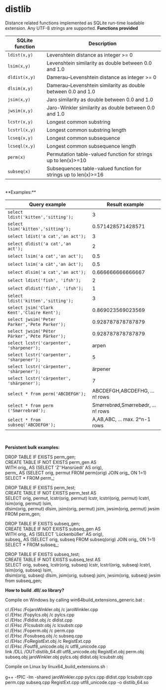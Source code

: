 # distlib
 Distance related functions implemented as SQLite run-time loadable extension.
 Any UTF-8 strings are supported.
**Functions provided**

| SQLite function | Description |  
| --- | --- |
| `ldist(x,y)` | Levenshtein distance as integer >= 0 | 
| `lsim(x,y)` | Levenshtein similarity as double between 0.0 and 1.0  |
| `dldist(x,y)` | Damerau–Levenshtein distance as integer >= 0 |
| `dlsim(x,y)` | Damerau–Levenshtein similarity as double between 0.0 and 1.0 |
| `jsim(x,y)` | Jaro similarity as double between 0.0 and 1.0 | 
| `jwsim(x,y)` | Jaro-Winkler similarity as double between 0.0 and 1.0 | 
| `lcstr(x,y)` | Longest common substring |
| `lcstrl(x,y)` | Longest common substring length |
| `lcseq(x,y)` | Longest common subsequence |
| `lcseql(x,y)` | Longest common subsequence length |
| `perm(x)` | Permutation table-valued function for strings up to len(x)>=10 | 
| `subseq(x)` | Subsequences table-valued function for strings up to len(x)>=16 | 
<br>
**Examples:**

| Query example | Result example |
|  --- | --- | 
| `select ldist('kitten','sitting');` | 3 | 
| `select lsim('kitten','sitting');` | 0.571428571428571 |
| `select ldist('a cat','an act');` | 3 | 
| `select dldist('a cat','an act');` | 2 | 
| `select lsim('a cat','an act');` | 0.5 |
| `select lsim('a cät','an äct');` | 0.5 |
| `select dlsim('a cat','an act');` | 0.666666666666667 |
| `select ldist('fish', 'ifsh');` | 2 |
| `select dldist('fish', 'ifsh');` | 1 |   
| `select ldist('kitten','sitting');` | 3 | 
| `select jsim('Clark Kent','Claire Kent');` | 0.869023569023569 |
| `select jwsim('Peter Parker','Pete Parker');` | 0.928787878787879 |
| `select jwsim('Péter Pärker','Péte Pärker');` | 0.928787878787879 |
| `select lcstr('carpenter', 'sharpener');` | arpen |
| `select lcstr('carpenter', 'sharpener');` | 5 |
| `select lcstr('cärpenter', 'shärpener');` | ärpener |
| `select lcstr('cärpenter', 'shärpener');` | 7 |
| `select * from perm('ABCDEFGH');` | ABCDEFGH,ABCDEFHG, ... n! rows |
| `select * from perm ('Smørrebrød');` | Smørrebrød,Smørrebødr, ... n! rows |
| `select * from subseq('ABCDEFGH');` | A,AB,ABC, ... max. 2^n-1 rows |
<br>

**Persistent bulk examples:**

DROP TABLE IF EXISTS perm_gen;</br>
CREATE TABLE IF NOT EXISTS perm_gen AS</br>
WITH orig_ AS (SELECT 'Z''Hansrüedi' AS orig),</br> 
perm_ AS (SELECT orig, permut FROM perm(orig) JOIN orig_ ON 1=1)</br>
SELECT * FROM perm_;

DROP TABLE IF EXISTS perm_test;</br>
CREATE TABLE IF NOT EXISTS perm_test AS</br>
SELECT orig, permut, lcstr(orig, permut) lcstr, lcstrl(orig, permut) lcstrl, lsim(orig, permut) lsim,</br> 
dlsim(orig, permut) dlsim, jsim(orig, permut) jsim, jwsim(orig, permut) jwsim FROM perm_gen;</br>

DROP TABLE IF EXISTS subseq_gen;</br>
CREATE TABLE IF NOT EXISTS subseq_gen AS</br>
WITH orig_ AS (SELECT 'Lückenbüßer' AS orig),</br> 
subseq_ AS (SELECT orig, subseq FROM subseq(orig) JOIN orig_ ON 1=1)</br>
SELECT * FROM subseq_;</br>

DROP TABLE IF EXISTS subseq_test;</br>
CREATE TABLE IF NOT EXISTS subseq_test AS</br>
SELECT orig, subseq, lcstr(orig, subseq) lcstr, lcstrl(orig, subseq) lcstrl, lsim(orig, subseq) lsim,</br> 
dlsim(orig, subseq) dlsim, jsim(orig, subseq) jsim, jwsim(orig, subseq) jwsim from subseq_gen;</br>

**How to build .dll/.so library?**

Compile on Windows by calling win64build_extensions_generic.bat :

cl /EHsc /FojaroWinkler.obj /c jaroWinkler.cpp</br> 
cl /EHsc /Fopylcs.obj /c pylcs.cpp</br> 
cl /EHsc /Fdldist.obj /c dldist.cpp</br> 
cl /EHsc /Flcsubstr.obj /c lcsubstr.cpp</br> 
cl /EHsc /Foperm.obj /c perm.cpp</br> 
cl /EHsc /Fosubseq.obj /c subseq.cpp</br> 
cl /EHsc /FoRegistExt.obj /c RegistExt.cpp</br> 
cl /EHsc /Foutf8_unicode.obj /c utf8_unicode.cpp</br>
link /DLL /OUT:distlib_64.dll utf8_unicode.obj RegistExt.obj perm.obj subseq.obj jaroWinkler.obj pylcs.obj dldist.obj lcsubstr.obj
 
Compile on Linux by linux64_build_extensions.sh :</br>  
 g++ -fPIC -lm -shared jaroWinkler.cpp  pylcs.cpp dldist.cpp lcsubstr.cpp perm.cpp subseq.cpp RegistExt.cpp utf8_unicode.cpp -o distlib_64.so 


